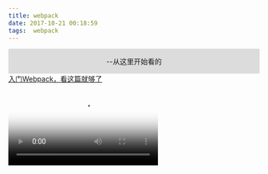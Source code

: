 ```yaml
---
title: webpack
date: 2017-10-21 00:18:59
tags:  webpack
---
```

<label style="background:#DCDCDC; display: flex; align-items:center;justify-content:center; height: 50px;margin:0px;padding:0px;">--从这里开始看的</label>
[入门Webpack，看这篇就够了](http://www.jianshu.com/p/42e11515c10f)

<!-- <label style="background:#DCDCDC; display: flex; align-items:center;justify-content:center; height: 50px;margin:0px;padding:0px;">--从这里开始看的</label> -->

<video id="video" src="http://101.44.1.11/flvfiles/3074000006DCDE15/vf2.mtime.cn/Video/2017/10/23/flv/171023142356212088.flv" poster="http://img5.mtime.cn/mg/2017/10/23/145018.62596225.jpg" controls="controls">
</video>
